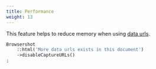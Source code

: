 ```yaml
---
title: Performance
weight: 13
---
```



This feature helps to reduce memory when using [data urls](https://developer.mozilla.org/en-US/docs/Web/HTTP/Basics_of_HTTP/Data_URLs).

```php
Browsershot
    ::html('More data urls exists in this document')
    ->disableCaptureURLs()
;
```